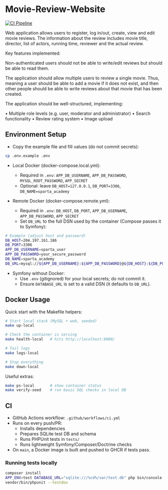 # Movie-Review-Website

[![CI Pipeline](https://github.com/stravos97/Movie-Review-Website/actions/workflows/ci.yml/badge.svg)](https://github.com/stravos97/Movie-Review-Website/actions/workflows/ci.yml)

Web application allows users to register, log in/out, create, view and edit movie reviews. The information about the review includes movie title, director, list of actors,
running time, reviewer and the actual review. 

Key features implemented:

Non-authenticated users should not be able to write/edit reviews but should be able to read them.

The application should allow multiple users to review a single movie. Thus, meaning a user should be able to add a movie if it does not exist, and then other people should be able to write
reviews about that movie that has been created.

The application should be well-structured, implementing:

• Multiple role levels (e.g. user, moderator and administrator)
• Search functionality
• Review rating system
• Image upload

## Environment Setup

- Copy the example file and fill values (do not commit secrets):

```bash
cp .env.example .env
```

- Local Docker (docker-compose.local.yml):
  - Required in `.env`: `APP_DB_USERNAME`, `APP_DB_PASSWORD`, `MYSQL_ROOT_PASSWORD`, `APP_SECRET`
  - Optional: leave `DB_HOST=127.0.0.1`, `DB_PORT=3306`, `DB_NAME=sparta_academy`

- Remote Docker (docker-compose.remote.yml):
  - Required in `.env`: `DB_HOST`, `DB_PORT`, `APP_DB_USERNAME`, `APP_DB_PASSWORD`, `APP_SECRET`
  - Set `DB_URL` to the full DSN used by the container (Compose passes it to Symfony):

```bash
# Example (adjust host and password)
DB_HOST=204.197.161.186
DB_PORT=3306
APP_DB_USERNAME=sparta_user
APP_DB_PASSWORD=your_secure_password
DB_NAME=sparta_academy
DB_URL=mysql://${APP_DB_USERNAME}:${APP_DB_PASSWORD}@${DB_HOST}:${DB_PORT}/${DB_NAME}?serverVersion=8.0
```

- Symfony without Docker:
  - Use `.env` (gitignored) for your local secrets; do not commit it.
  - Ensure `DATABASE_URL` is set to a valid DSN (it defaults to `DB_URL`).

## Docker Usage

Quick start with the Makefile helpers:

```bash
# Start local stack (MySQL + web, seeded)
make up-local

# Check the container is serving
make health-local   # hits http://localhost:8080/

# Tail logs
make logs-local

# Stop everything
make down-local
```

Useful extras:

```bash
make ps-local       # show container status
make verify-seed    # run basic SQL checks in local DB
```

## CI

- GitHub Actions workflow: `.github/workflows/ci.yml`
- Runs on every push/PR:
  - Installs dependencies
  - Prepares SQLite test DB and schema
  - Runs PHPUnit tests in `tests/`
  - Runs lightweight Symfony/Composer/Doctrine checks
- On `main`, a Docker image is built and pushed to GHCR if tests pass.

### Running tests locally

```bash
composer install
APP_ENV=test DATABASE_URL="sqlite:///%cd%/var/test.db" php bin/console doctrine:schema:create -q
vendor/bin/phpunit --testdox
```
